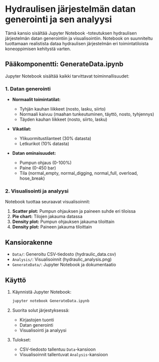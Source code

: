 # Hydraulisen järjestelmän datan generointi ja sen analyysi

Tämä kansio sisältää Jupyter Notebook -toteutuksen hydraulisen järjestelmän datan generointiin ja visualisointiin. Notebook on suunniteltu tuottamaan realistista dataa hydraulisen järjestelmän eri toimintatiloista koneoppimisen kehitystä varten.

## Pääkomponentti: GenerateData.ipynb

Jupyter Notebook sisältää kaikki tarvittavat toiminnallisuudet:

### 1. Datan generointi

- **Normaalit toimintatilat:**
  - Tyhjän kauhan liikkeet (nosto, lasku, siirto)
  - Normaali kaivuu (maahan tunkeutuminen, täyttö, nosto, tyhjennys)
  - Täyden kauhan liikkeet (nosto, siirto, lasku)

- **Vikatilat:**
  - Ylikuormitustilanteet (30% datasta)
  - Letkurikot (10% datasta)

- **Datan ominaisuudet:**
  - Pumpun ohjaus (0-100%)
  - Paine (0-450 bar)
  - Tila (normal_empty, normal_digging, normal_full, overload, hose_break)

### 2. Visualisointi ja analyysi

Notebook tuottaa seuraavat visualisoinnit:

1. **Scatter plot:** Pumpun ohjauksen ja paineen suhde eri tiloissa
2. **Pie chart:** Tilojen jakauma datassa
3. **Density plot:** Pumpun ohjauksen jakauma tiloittain
4. **Density plot:** Paineen jakauma tiloittain

## Kansiorakenne

- `Data/`: Generoitu CSV-tiedosto (hydraulic_data.csv)
- `Analysis/`: Visualisoinnit (hydraulic_analysis.png)
- `GenerateData/`: Jupyter Notebook ja dokumentaatio

## Käyttö

1. Käynnistä Jupyter Notebook:
   ```bash
   jupyter notebook GenerateData.ipynb
   ```

2. Suorita solut järjestyksessä:
   - Kirjastojen tuonti
   - Datan generointi
   - Visualisointi ja analyysi

3. Tulokset:
   - CSV-tiedosto tallentuu `Data`-kansioon
   - Visualisoinnit tallentuvat `Analysis`-kansioon
